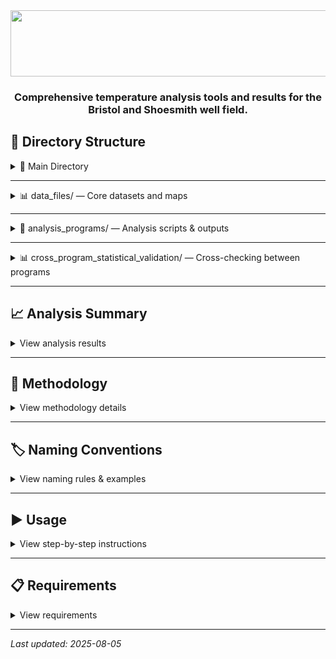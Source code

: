 <!-- Banner -->
<div align="center">
  <img width="1196" height="106" alt="BWHBanner" src="https://github.com/user-attachments/assets/09314e3e-8271-49c0-8067-4d4aee574304" />

  <h3>Comprehensive temperature analysis tools and results for the Bristol and Shoesmith well field.</h3>
  
</div>

## 📂 Directory Structure

<details>
<summary>📁 Main Directory</summary>

- `LICENSE` — License file  
- `README.md` — Comprehensive documentation

</details>

---

<details>
<summary>📊 data_files/ — Core datasets and maps</summary>

- `Bristol.xlsx` — Main temperature dataset (10,569 records)  
- `wells_primary_coordinates.csv` — Coordinates for 53 wells  
- `wells_extended_coordinates.csv` — Extended coordinates  
- `cluster2_site_map.png` — Site map for cluster 2  
- `site_map_cropped.png` — Cropped site map

</details>

---

<details>
<summary>🔬 analysis_programs/ — Analysis scripts & outputs</summary>

<details>
<summary>📈 well_correlation_statistical_analysis/</summary>

**Script:** `comprehensive_well_correlation_analysis.py`  
**Purpose:** Correlation analysis of all well pairs

**Outputs:**
- `well_correlations_r06_p005_n800.csv` — 140 correlations (r > 0.6, p < 0.05, n > 800)  
- `comprehensive_correlation_report.txt` — Detailed statistics

**Features:**
- Cross-correlation (lag: -10 to +10 days)  
- Permutation testing for r > 0.9 (1,000 shuffles)  
- Statistical significance tests (p < 0.05)  
- Large sample filtering (n > 800)  
- Mean r = 0.816

</details>

<details>
<summary>🔄 temperature_flow_pattern_analysis/</summary>

**Script:** `temperature_flow_pattern_analyzer.py`  
**Purpose:** Analyze propagation and flow patterns

**Outputs:**
- `temperature_propagation_data.csv` — Propagation data  
- `temperature_propagation_report.txt` — Summary  
- `temperature_propagation_analysis.png` — Flow visualization  
- `temporal_cross_correlation_results.csv` — Temporal correlation data  
- `temporal_cross_correlation_analysis.png` — Plots

**Features:**
- Temporal cross-correlation  
- Lag detection & flow pattern mapping  
- Clockwise vs counterclockwise detection

</details>

<details>
<summary>🎯 directional_thermal_influence_mapping/</summary>

**Script:** `thermal_influence_mapper.py`  
**Purpose:** Map directional thermal influences

**Outputs:**
- `directional_influences.csv` — Validated correlations  
- `directional_temperature_influence_map.png` — Visual network map  
- `enhanced_temperature_analysis_report.txt` — Validation report

**Features:**
- Directional mapping with p-values  
- Visual overlay on site map  
- High thresholds (r > 0.9, p < 0.05)  
- Permutation validation

</details>

<details>
<summary>🎬 animated_temperature_visualization/</summary>

**Script:** `temperature_animation_generator.py`  
**Purpose:** Create animated temperature visualizations

**Outputs:**
- `well_temperatures_animation.gif` — Animated heatmap (GIF)  
- `well_temperatures_animation.mp4` — Animated heatmap (MP4)  
- `interactive_well_labeling_tool.html` — Interactive labeling

**Features:**
- Time-lapse temperature visualization  
- Consistent coloring  
- All wells visible in each frame

</details>

</details>

---

<details>
<summary>📊 cross_program_statistical_validation/ — Cross-checking between programs</summary>

- `permutation_test_results.csv` — Validation data  
- `statistical_validation_results.csv` — Cross-program validation  
- `final_statistical_validation_report.txt` — Summary  
- `statistical_validation_permutation_tests.png` — Plots

**Features:**
- 1,000 shuffle permutation testing  
- Empirical p-value computation  
- Non-parametric significance tests

</details>

---

## 📈 Analysis Summary

<details>
<summary>View analysis results</summary>

### Current Results (r > 0.6)
- 140 significant correlations  
- Mean r = 0.816  
- Mean n = 1,015  
- 43.6% simultaneous correlations (lag = 0 days)  
- All p < 0.05

### Top 5 Correlations
1. GW-1 → GW-5: r = 0.963, n = 1072  
2. GW-1 → GW-12: r = 0.960 (lag: -1d), n = 1071  
3. GW-12 → GW-6: r = 0.958, n = 1072  
4. GW-12 → GW-13: r = 0.958, n = 1072  
5. GW-12 → GW-5: r = 0.957, n = 1072  

</details>

---

## 🧪 Methodology

<details>
<summary>View methodology details</summary>

- **Data:** `Bristol.xlsx` (10,569 records)  
- **Time period:** Daily resampling, interpolated  
- **Stats:** Pearson correlation + permutation validation  
- **Significance:** p < 0.05  
- **Sample threshold:** n > 800  
- **Lag:** -10 to +10 days

</details>

---

## 🏷️ Naming Conventions

<details>
<summary>View naming rules & examples</summary>

**Folders**
- Descriptive, domain-specific (e.g., `thermal_influence`, `flow_pattern`)

**Files**
- Self-descriptive names  
- Parameters in output filenames  
- Clear distinction between primary and extended datasets

| Old Name | New Name | Why Better |
|----------|----------|------------|
| `everyCor_fixed.py` | `comprehensive_well_correlation_analysis.py` | Clarifies purpose |
| `wells (1).csv` | `wells_extended_coordinates.csv` | Describes content |
| `all_well_correlations.csv` | `well_correlations_r06_p005_n800.csv` | Includes criteria |
| `create_influence_map/` | `directional_thermal_influence_mapping/` | Domain-specific |
| `shared_outputs/` | `cross_program_statistical_validation/` | Clear purpose |

</details>

---

## ▶️ Usage

<details>
<summary>View step-by-step instructions</summary>

1. **Well Correlation Analysis**  
   `python analysis_programs/well_correlation_statistical_analysis/comprehensive_well_correlation_analysis.py`

2. **Flow Patterns**  
   `python analysis_programs/temperature_flow_pattern_analysis/temperature_flow_pattern_analyzer.py`

3. **Thermal Influence Mapping**  
   `python analysis_programs/directional_thermal_influence_mapping/thermal_influence_mapper.py`

4. **Animation Generation**  
   `python analysis_programs/animated_temperature_visualization/temperature_animation_generator.py`

5. Adjust thresholds in scripts (default r > 0.6)  
6. Review outputs in CSV/TXT/PNG/GIF/MP4 formats

</details>

---

## 📋 Requirements

<details>
<summary>View requirements</summary>

- Python 3.x  
- Libraries: `pandas`, `numpy`, `scipy`, `matplotlib`  
- Data: `data_files/Bristol.xlsx`, coordinate files, site maps

</details>

---

_Last updated: 2025-08-05_
